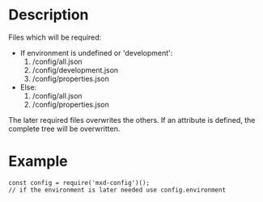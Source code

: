 # Description

Files which will be required:

* If environment is undefined or 'development':
  1. /config/all.json
  2. /config/development.json
  3. /config/properties.json
* Else:
  1. /config/all.json
  2. /config/properties.json
  
The later required files overwrites the others. If an attribute is defined, the complete tree will be overwritten.

# Example

```
const config = require('mxd-config')();
// if the environment is later needed use config.environment 
```
